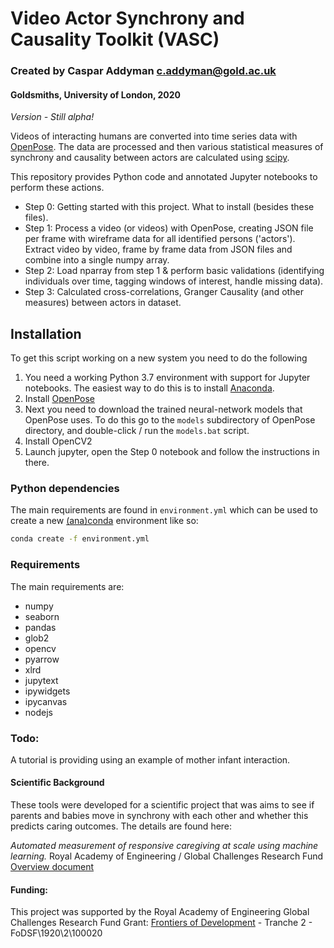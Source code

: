# Video Actor Synchrony and Causality Toolkit (VASC)
### Created by Caspar Addyman <c.addyman@gold.ac.uk>
#### Goldsmiths, University of London, 2020

_Version - Still alpha!_

Videos of interacting humans are converted into time series data with [OpenPose](https://github.com/CMU-Perceptual-Computing-Lab/openpose). The data are processed and then various statistical measures of synchrony and causality between actors are calculated using [scipy](https://www.scipy.org/scipylib/index.html).

This repository provides Python code and annotated Jupyter notebooks to perform these actions.

* Step 0: Getting started with this project. What to install (besides these files).
* Step 1: Process a video (or videos) with OpenPose, creating JSON file per frame with wireframe data for all identified persons ('actors'). Extract video by video, frame by frame data from JSON files and combine into a single numpy array.
* Step 2: Load nparray from step 1 & perform basic validations (identifying individuals over time, tagging windows of interest, handle missing data).
* Step 3: Calculated cross-correlations, Granger Causality (and other measures) between actors in dataset. 

## Installation

To get this script working on a new system you need to do the following

1. You need a working Python 3.7 environment with support for Jupyter notebooks. The easiest way to do this is to install [Anaconda](https://www.anaconda.com/distribution/).
2. Install [OpenPose](https://github.com/CMU-Perceptual-Computing-Lab/openpose)
3. Next you need to download the trained neural-network models that OpenPose uses. To do this go to the `models` subdirectory of OpenPose directory, and double-click / run the `models.bat` script.
3. Install OpenCV2 
4. Launch jupyter, open the Step 0 notebook and follow the instructions in there.

### Python dependencies

The main requirements are found in `environment.yml` which can be used to create a new [(ana)conda](https://docs.conda.io/en/latest/) environment like so:

```bash
conda create -f environment.yml
```

### Requirements
The main requirements are:

  - numpy
  - seaborn
  - pandas
  - glob2
  - opencv
  - pyarrow
  - xlrd
  - jupytext
  - ipywidgets
  - ipycanvas
  - nodejs

### Todo: 
A tutorial is providing using an example of mother infant interaction. 



#### Scientific Background
These tools were developed for a scientific project that was aims to see if parents and babies move in synchrony with each other and whether this predicts caring outcomes. The details are found here:

_Automated measurement of responsive caregiving at scale using machine learning._
Royal Academy of Engineering  / Global Challenges Research Fund
[Overview document](https://docs.google.com/document/d/1FoBBY_XxHAFbsKjmJ1Q1dIbDrpovvo3xLh1GNzJ1ziU/edit)

#### Funding:
This project was supported by the Royal Academy of Engineering Global Challenges Research Fund 
Grant:
[Frontiers of Development](https://www.raeng.org.uk/grants-and-prizes/grants/international-research-and-collaborations/frontiers/frontiers-of-development) - Tranche 2 - FoDSF\1920\2\100020



